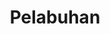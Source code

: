 ---
id: 59
title : Pelabuhan
linkurl: https://kutt.it/jV42DO
fitur: aspekpajak
category: aspekpajak
createdTime : 31/07/2019
modifiedTime : 26/12/2019
topik: Versi Lengkap
---